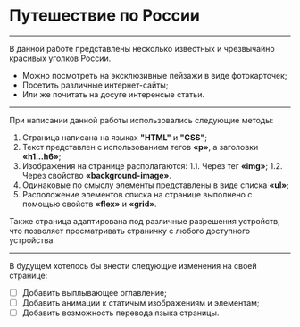 # Путешествие по России
___
В данной работе представлены несколько известных и чрезвычайно красивых уголков России.
* Можно посмотреть на эксклюзивные пейзажи в виде фотокарточек;
* Посетить различные интернет-сайты;
* Или же почитать на досуге интеренсые статьи.
___
При написании данной работы использовались следующие методы:
1. Страница написана на языках __"HTML"__ и __"CSS"__;
2. Текст представлен с использованием тегов __&laquo;p&raquo;__, а заголовки __&laquo;h1...h6&raquo;__;
3. Изображения на странице располагаются:
1.1. Через тег __&laquo;img&raquo;__;
1.2. Через свойство __&laquo;background-image&raquo;__.
4. Одинаковые по смыслу элементы представлены в виде списка __&laquo;ul&raquo;__;
5. Расположение элементов списка на странице выполнено с помощью свойств __&laquo;flex&raquo;__ и __&laquo;grid&raquo;__.

Также страница адаптирована под различные разрешения устройств, что позволяет просматривать страничку с любого доступного устройства.
___
В будущем хотелось бы внести следующие изменения на своей странице:
- [ ] Добавить выплывающее оглавление;
- [ ] Добавить анимации к статичым изображениям и элементам;
- [ ] Добавить возможность перевода языка страницы.

